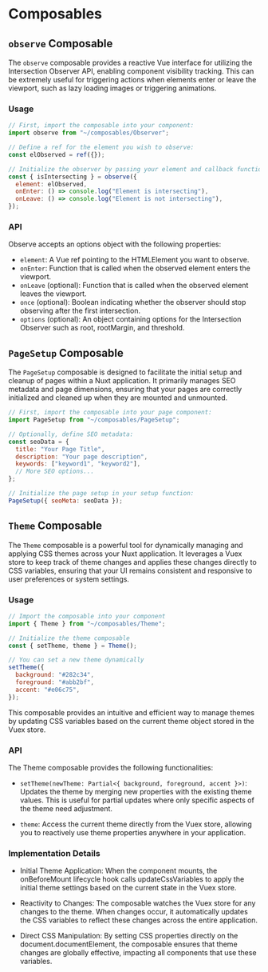 # Composables

## `observe` Composable

The `observe` composable provides a reactive Vue interface for utilizing the Intersection Observer API, enabling component visibility tracking. This can be extremely useful for triggering actions when elements enter or leave the viewport, such as lazy loading images or triggering animations.

### Usage

```js
// First, import the composable into your component:
import observe from "~/composables/Observer";

// Define a ref for the element you wish to observe:
const elObserved = ref({});

// Initialize the observer by passing your element and callback functions for the visibility change events:
const { isIntersecting } = observe({
  element: elObserved,
  onEnter: () => console.log("Element is intersecting"),
  onLeave: () => console.log("Element is not intersecting"),
});
```

### API

Observe accepts an options object with the following properties:

- `element`: A Vue ref pointing to the HTMLElement you want to observe.
- `onEnter`: Function that is called when the observed element enters the viewport.
- `onLeave` (optional): Function that is called when the observed element leaves the viewport.
- `once` (optional): Boolean indicating whether the observer should stop observing after the first intersection.
- `options` (optional): An object containing options for the Intersection Observer such as root, rootMargin, and threshold.

## `PageSetup` Composable

The `PageSetup` composable is designed to facilitate the initial setup and cleanup of pages within a Nuxt application. It primarily manages SEO metadata and page dimensions, ensuring that your pages are correctly initialized and cleaned up when they are mounted and unmounted.

```js
// First, import the composable into your page component:
import PageSetup from "~/composables/PageSetup";

// Optionally, define SEO metadata:
const seoData = {
  title: "Your Page Title",
  description: "Your page description",
  keywords: ["keyword1", "keyword2"],
  // More SEO options...
};

// Initialize the page setup in your setup function:
PageSetup({ seoMeta: seoData });
```

## `Theme` Composable

The `Theme` composable is a powerful tool for dynamically managing and applying CSS themes across your Nuxt application. It leverages a Vuex store to keep track of theme changes and applies these changes directly to CSS variables, ensuring that your UI remains consistent and responsive to user preferences or system settings.

### Usage

```js
// Import the composable into your component
import { Theme } from "~/composables/Theme";

// Initialize the theme composable
const { setTheme, theme } = Theme();

// You can set a new theme dynamically
setTheme({
  background: "#282c34",
  foreground: "#abb2bf",
  accent: "#e06c75",
});
```

This composable provides an intuitive and efficient way to manage themes by updating CSS variables based on the current theme object stored in the Vuex store.

### API

The Theme composable provides the following functionalities:

- `setTheme(newTheme: Partial<{ background, foreground, accent }>)`: Updates the theme by merging new properties with the existing theme values. This is useful for partial updates where only specific aspects of the theme need adjustment.

- `theme`: Access the current theme directly from the Vuex store, allowing you to reactively use theme properties anywhere in your application.

### Implementation Details

- Initial Theme Application: When the component mounts, the onBeforeMount lifecycle hook calls updateCssVariables to apply the initial theme settings based on the current state in the Vuex store.

- Reactivity to Changes: The composable watches the Vuex store for any changes to the theme. When changes occur, it automatically updates the CSS variables to reflect these changes across the entire application.

- Direct CSS Manipulation: By setting CSS properties directly on the document.documentElement, the composable ensures that theme changes are globally effective, impacting all components that use these variables.
